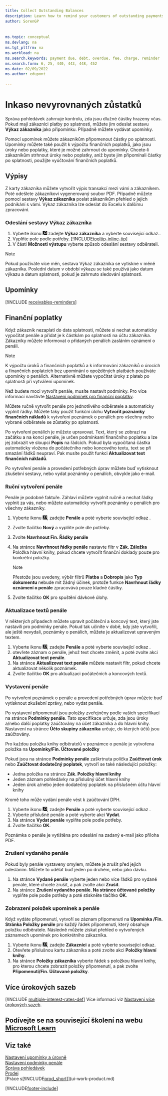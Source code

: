 ```yaml
---
title: Collect Outstanding Balances
description: Learn how to remind your customers of outstanding payments. Send a customer statement, issue a reminder, or send a finance charge memo.
author: SorenGP


ms.topic: conceptual
ms.devlang: na
ms.tgt_pltfrm: na
ms.workload: na
ms.search.keywords: payment due, debt, overdue, fee, charge, reminder
ms.search.form: 6, 25, 440, 443, 448, 452
ms.date: 02/09/2022
ms.author: edupont

---
```

# Inkaso nevyrovnaných zůstatků

Správa pohledávek zahrnuje kontrolu, zda jsou dlužné částky hrazeny včas. Pokud mají zákazníci platby po splatnosti, můžete jim odeslat sestavu **Výkaz zákazníka** jako připomínku. Případně můžete vydávat upomínky.

Pomocí upomínek můžete zákazníkům připomenout částky po splatnosti. Upomínky můžete také použít k výpočtu finančních poplatků, jako jsou úroky nebo poplatky, které je možné zahrnout do upomínky. Chcete-li zákazníkům strhnout úroky nebo poplatky, aniž byste jim připomínali částky po splatnosti, použijte vyúčtování finančních poplatků.

## Výpisy

Z karty zákazníka můžete vytvořit výpis transakcí mezi vámi a zákazníkem. Poté odešlete zákazníkovi vygenerovaný soubor PDF. Případně můžete pomocí sestavy **Výkaz zákazníka** poslat zákazníkům přehled o jejich podnikání s vámi. Výkaz zákazníka lze odeslat do Excelu k dalšímu zpracování.

### Odeslání sestavy Výkaz zákazníka

1. Vyberte ikonu ![Žárovky, která otevře funkci Řekněte mi ](media/ui-search/search_small.png "Řekněte mi, co chcete dělat") zadejte **Výkaz zákazníka** a vyberte související odkaz..
2. Vyplňte pole podle potřeby. [!INCLUDE[tooltip-inline-tip](includes/tooltip-inline-tip_md.md)]
3. V části **Možnosti výstupu** vyberte způsob odeslání sestavy odběrateli.

> [!NOTE]
> Pokud používáte více měn, sestava Výkaz zákazníka se vytiskne v  měně zákazníka. Poslední datum v období výkazu se také používá jako datum výkazu a datum splatnosti, pokud je zahrnuto sledování splatnosti.

## Upomínky

[!INCLUDE [receivables-reminders](includes/receivables-reminders.md)]

## Finanční poplatky

Když zákazník nezaplatí do data splatnosti, můžete si nechat automaticky vypočítat penále a přidat je k částkám po splatnosti na účtu zákazníka. Zákazníky můžete informovat o přidaných penálích zasláním oznámení o penáli.

> [!NOTE]  
> K výpočtu úroků a finančních poplatků a k informování zákazníků o úrocích a finančních poplatcích bez upomínání o opožděných platbách používáte upomínky o penálích. Alternativně můžete vypočítat úroky z plateb po splatnosti při vytváření upomínek.

Než budete moci vytvořit penále, musíte nastavit podmínky. Pro více informací navštivte [Nastavení podmínek pro finanční poplatky](finance-setup-finance-charges.md).

Můžete ručně vytvořit penále pro jednotlivého odběratele a automaticky vyplnit řádky. Můžete taky použít funkční úlohu **Vytvořit poznámky finančních nákladů** k vytvoření poznámek o penálích pro všechny nebo vybrané odběratele se zůstatky po splatnosti.

Po vytvoření penálích je můžete upravovat. Text, který se zobrazí na začátku a na konci penále, je určen podmínkami finančního poplatku a lze jej zobrazit ve sloupci **Popis** na řádcích. Pokud byla vypočítaná částka automaticky vložena do počátečního nebo koncového textu, text se při smazání řádků neupraví. Pak musíte použít funkci **Aktualizovat text finančních nákladů**.

Po vytvoření penále a provedení potřebných úprav můžete buď vytisknout zkušební sestavy, nebo vydat poznámky o penálích, obvykle jako e-mail.

### Ruční vytvoření penále

Penále je podobné faktuře. Záhlaví můžete vyplnit ručně a nechat řádky vyplnit za vás, nebo můžete automaticky vytvořit poznámky o penálích pro všechny zákazníky.

1. Vyberte ikonu ![Žárovky, která otevře funkci Řekněte mi 2.](media/ui-search/search_small.png "Řekněte mi, co chcete udělat"), zadejte **Penále** a poté vyberte související odkaz .
2. Zvolte tlačítko **Nový** a vyplňte pole dle potřeby.
3. Zvolte **Navrhnout Fin. Řádky penále**
4. Na stránce **Navrhnout řádky penále** nastavte filtr v **Zák. Záložka** Položka hlavní knihy, pokud chcete vytvořit finanční doklady pouze pro konkrétní položky.

   > [!NOTE]
   > Přestože jsou uvedeny, výběr filtrů **Platba** a **Dobropis** jako **Typ dokumentu** nebude mít žádný účinek, protože funkce **Navrhnout řádky oznámení o penále** zpracovává pouze kladné částky.
5. Zvolte tlačítko **OK** pro spuštění dávkové úlohy.

### Aktualizace textů penále
V některých případech můžete upravit počáteční a koncový text, který jste nastavili pro podmínky penále.  Pokud tak učiníte v době, kdy jste vytvořili, ale ještě nevydali, poznámky o penálích, můžete je aktualizovat upraveným textem.

1. Vyberte ikonu ![Žárovky, která otevře funkci Řekněte mi 3.](media/ui-search/search_small.png "Řekněte mi, co chcete udělat"), zadejte **Penále** a poté vyberte související odkaz .
2. otevřete záznam o penále, jehož text chcete změnit, a poté zvolte akci **Aktualizovat text penále**.
3. Na stránce **Aktualizovat text penále** můžete nastavit filtr, pokud chcete aktualizovat několik poznámek.
4. Zvolte tlačítko **OK** pro aktualizaci počátečních a koncových textů.

### Vystavení penále
Po vytvoření poznámek o penále a provedení potřebných úprav můžete buď vytisknout zkušební zprávy, nebo vydat penále.

Po vystavení připomenutí jsou položky zveřejněny podle vašich specifikací na stránce **Podmínky penále**. Tato specifikace určuje, zda jsou úroky a/nebo další poplatky zaúčtovány na účet zákazníka a do hlavní knihy. Nastavení na stránce **Účto skupiny zákazníka** určuje, do kterých účtů jsou zaúčtovány.

Pro každou položku knihy odběratelů v poznámce o penále je vytvořena položka na **Upomínky/Fin. Účtované položky**

Pokud jsou na stránce **Podmínky penále** zaškrtnuta políčka **Zaúčtovat úrok** nebo **Zaúčtovat dodatečný poplatek**, vytvoří se také následující položky:

- Jedna položka na stránce **Zák. Položky hlavní knihy**
- Jeden záznam pohledávky na příslušný účet hlavní knihy
- Jeden úrok a/nebo jeden dodatečný poplatek na příslušném účtu hlavní knihy

Kromě toho může vydání penále vést k zaúčtování DPH.

1. Vyberte ikonu ![Žárovky, která otevře funkci Řekněte mi 4.](media/ui-search/search_small.png "Řekněte mi, co chcete udělat"), zadejte **Penále** a poté vyberte související odkaz .
2. Vyberte příslušné penále a poté vyberte akci **Vydat**.
3. Na stránce **Vydat penále** vyplňte pole podle potřeby.
4. Zvolte tlačítko **OK**.

Poznámka o penále je vytištěna pro odeslání na zadaný e-mail jako příloha PDF.

### Zrušení vydaného penále
Pokud byly penále vystaveny omylem, můžete je zrušit před jejich odesláním. Můžete to udělat buď jeden po druhém, nebo jako dávku.
1. Na stránce **Vydané penále** vyberte jeden nebo více řádků pro vydané penále, které chcete zrušit, a pak zvolte akci **Zrušit**.
2. Na stránce **Zrušení vydaného penále. Na stránce účtované položky** vyplňte pole podle potřeby a poté stiskněte tlačítko **OK**.

### Zobrazení položek upomínek a penále
Když vydáte připomenutí, vytvoří se záznam připomenutí na **Upomínka /Fin. Stránka Položky penále** pro každý řádek připomenutí, který obsahuje položku odběratele. Následně můžete získat přehled o vytvořených záznamech upomínek pro konkrétního zákazníka.
1. Vyberte ikonu ![Žárovky, která otevře funkci Řekněte mi.](media/ui-search/search_small.png "Řekněte mi, co chcete dělat"), zadejte **Zákazníci** a poté vyberte související odkaz.
2. Otevřete příslušnou kartu zákazníka a poté zvolte akci **Položky hlavní knihy**.
3. Na stránce **Položky zákazníka** vyberte řádek s položkou hlavní knihy, pro kterou chcete zobrazit položky připomenutí, a pak zvolte **Připomenutí/Fin. Účtované položky**.

## Více úrokových sazeb

[!INCLUDE [multiple-interest-rates-def](includes/multiple-interest-rates-def.md)] Více informací viz [Nastavení více úrokových sazeb](finance-how-to-set-up-multiple-interest-rates.md).

## Podívejte se na související školení na webu [Microsoft Learn](/learn/paths/process-financial-periodic-activities-dynamics-365-business-central/)

## Viz také

 [Nastavení upomínky a úrovně ](finance-setup-reminders.md)  
[Nastavení podmínky penále](finance-setup-finance-charges.md)  
[Správa pohledávek](receivables-manage-receivables.md)  
[Prodej](sales-manage-sales.md)  
[Práce s[!INCLUDE[prod_short](includes/prod_short.md)]](ui-work-product.md)


[!INCLUDE[footer-include](includes/footer-banner.md)]